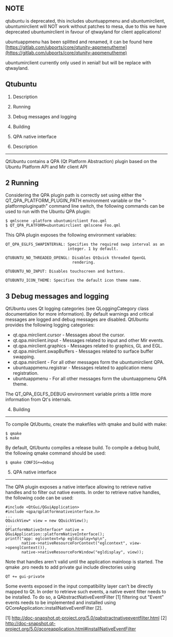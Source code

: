 ## NOTE

qtubuntu is deprecated, this includes ubuntuappmenu and ubuntumirclient, ubuntumirclient will NOT work without patches
to mesa, due to this we have deprecated ubuntumirclient in favour of qtwayland for client applications!

ubuntuappmenu has been splitted and renamed, it can be found here [https://gitlab.com/ubports/core/qtunity-appmenutheme](https://gitlab.com/ubports/core/qtunity-appmenutheme)

ubuntumirclient currently only used in xenial! but will be replace with qtwayland. 

## Qtubuntu


  1. Description
  2. Running
  3. Debug messages and logging
  4. Building
  5. QPA native interface


1. Description
--------------

  QtUbuntu contains a QPA (Qt Platform Abstraction) plugin based on the Ubuntu
  Platform API and Mir client API


2 Running
---------

  Considering the QPA plugin path is correctly set using either the
  QT_QPA_PLATFORM_PLUGIN_PATH environment variable or the
  "-platformpluginpath" command line switch, the following commands
  can be used to run with the Ubuntu QPA plugin:

    $ qmlscene -platform ubuntumirclient Foo.qml
    $ QT_QPA_PLATFORM=ubuntumirclient qmlscene Foo.qml

  This QPA plugin exposes the following environment variables:

    QT_QPA_EGLFS_SWAPINTERVAL: Specifies the required swap interval as an
                               integer. 1 by default.

    QTUBUNTU_NO_THREADED_OPENGL: Disables QtQuick threaded OpenGL
                                 rendering.

    QTUBUNTU_NO_INPUT: Disables touchscreen and buttons.

    QTUBUNTU_ICON_THEME: Specifies the default icon theme name.


3 Debug messages and logging
----------------------------

  QtUbuntu uses Qt logging categories (see QLoggingCategory class documentation
  for more information). By default warnings and critical messages are
  logged and debug messages are disabled. QtUbuntu provides the following
  logging categories:

  * qt.qpa.mirclient.cursor      - Messages about the cursor.
  * qt.qpa.mirclient.input       - Messages related to input and other Mir events.
  * qt.qpa.mirclient.graphics    - Messages related to graphics, GL and EGL.
  * qt.qpa.mirclient.swapBuffers - Messages related to surface buffer swapping.
  * qt.qpa.mirclient             - For all other messages form the ubuntumirclient QPA.
  * ubuntuappmenu.registrar      - Messages related to application menu registration.
  * ubuntuappmenu                - For all other messages form the ubuntuappmenu QPA theme.

  The QT_QPA_EGLFS_DEBUG environment variable prints a little more information
  from Qt's internals.

4. Building
-----------

  To compile QtUbuntu, create the makefiles with qmake and build with
  make:

    $ qmake
    $ make

  By default, QtUbuntu compiles a release build. To compile a debug
  build, the following qmake command should be used:

    $ qmake CONFIG+=debug


5. QPA native interface
-----------------------

  The QPA plugin exposes a native interface allowing to retrieve
  native handles and to filter out native events. In order to retrieve
  native handles, the following code can be used:

    #include <QtGui/QGuiApplication>
    #include <qpa/qplatformnativeinterface.h>
    ...
    QQuickView* view = new QQuickView();
    ...
    QPlatformNativeInterface* native = QGuiApplication::platformNativeInterface();
    printf("app: eglcontext=%p egldisplay=%p\n",
           native->nativeResourceForContext("eglcontext", view->openglContext()),
           native->nativeResourceForWindow("egldisplay", view));

  Note that handles aren't valid until the application mainloop is started. The
  qmake .pro needs to add private gui include directories using

    QT += gui-private

  Some events exposed in the input compatibility layer can't be
  directly mapped to Qt. In order to retrieve such events, a native
  event filter needs to be installed. To do so, a
  QAbstractNativeEventFilter [1] filtering out "Event" events needs to
  be implemented and installed using
  QCoreApplication::installNativeEventFilter [2].

  [1] http://doc-snapshot.qt-project.org/5.0/qabstractnativeeventfilter.html
  [2] http://doc-snapshot.qt-project.org/5.0/qcoreapplication.html#installNativeEventFilter
